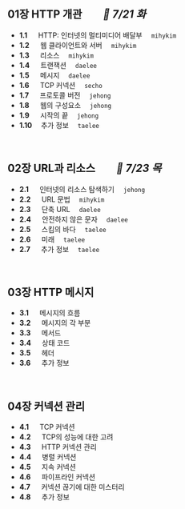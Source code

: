 ## 01장 HTTP 개관　　_:octopus: 7/21 화_
- __1.1__ 　 HTTP: 인터넷의 멀티미디어 배달부　 `mihykim`
- __1.2__ 　 웹 클라이언트와 서버　 `mihykim`
- __1.3__ 　 리소스　 `mihykim`
- __1.4__ 　 트랜잭션　 `daelee`
- __1.5__ 　 메시지　 `daelee`
- __1.6__ 　 TCP 커넥션　 `secho`
- __1.7__ 　 프로토콜 버전　 `jehong`
- __1.8__ 　 웹의 구성요소　 `jehong`
- __1.9__ 　 시작의 끝　 `jehong`
- __1.10__ 　추가 정보　 `taelee`
<br>

## 02장 URL과 리소스　　_:octopus: 7/23 목_
- __2.1__ 　 인터넷의 리소스 탐색하기　 `jehong`
- __2.2__ 　 URL 문법　 `mihykim`
- __2.3__ 　 단축 URL　 `daelee`
- __2.4__ 　 안전하지 않은 문자　 `daelee`
- __2.5__ 　 스킴의 바다　 `taelee`
- __2.6__ 　 미래　 `taelee`
- __2.7__ 　 추가 정보　 `taelee`
<br>

## 03장 HTTP 메시지
- __3.1__ 　 메시지의 흐름
- __3.2__ 　 메시지의 각 부분
- __3.3__ 　 메서드
- __3.4__ 　 상태 코드
- __3.5__ 　 헤더
- __3.6__ 　 추가 정보
<br>

## 04장 커넥션 관리
- __4.1__ 　 TCP 커넥션
- __4.2__ 　 TCP의 성능에 대한 고려
- __4.3__ 　 HTTP 커넥션 관리
- __4.4__ 　 병렬 커넥션
- __4.5__ 　 지속 커넥션
- __4.6__ 　 파이프라인 커넥션
- __4.7__ 　 커넥션 끊기에 대한 미스터리
- __4.8__ 　 추가 정보

